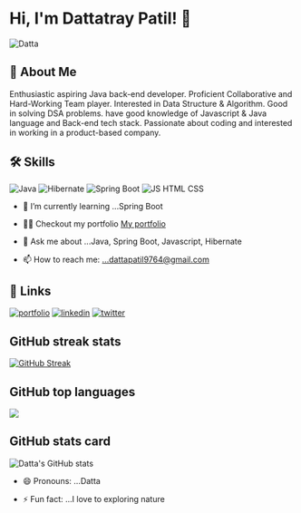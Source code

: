 # Hi, I'm Dattatray Patil! 👋

![Datta](https://komarev.com/ghpvc/?username=your-github-Datta0237)




## 🚀 About Me
Enthusiastic aspiring Java back-end developer. Proficient Collaborative and Hard-Working Team player. Interested in Data Structure & Algorithm. Good in solving DSA problems. have good knowledge of Javascript & Java language and Back-end tech stack. Passionate about coding and interested in working in a product-based company.  



## 🛠 Skills
![Java](https://th.bing.com/th?id=OIP.F7Gvy_aFbQJtioB1n7KqsQHaEL&w=332&h=187&c=8&rs=1&qlt=90&o=6&dpr=1.3&pid=3.1&rm=2)
![Hibernate](https://th.bing.com/th?id=OIP.-dwtOAr_bY_rW4sn__4NFAHaHa&w=181&h=181&c=8&rs=1&qlt=90&o=6&dpr=1.3&pid=3.1&rm=2)
![Spring Boot](https://th.bing.com/th?id=OIP.iG4Qt0D9g9yLNxWZmUN8NgHaD4&w=345&h=181&c=8&rs=1&qlt=90&o=6&dpr=1.3&pid=3.1&rm=2)
![JS HTML CSS](https://www.freepnglogos.com/uploads/javascript-png/logo-html5-js-css3-png-transparent-logo-4.png)


- 🌱 I’m currently learning ...Spring Boot
- 👨‍💻 Checkout my portfolio [My portfolio](https://github.com/Datta0237/Datta0237.github.io)
- 💬 Ask me about ...Java, Spring Boot, Javascript, Hibernate


- 📫 How to reach me: ...dattapatil9764@gmail.com


## 🔗 Links
[![portfolio](https://img.shields.io/badge/my_portfolio-000?style=for-the-badge&logo=ko-fi&logoColor=white)](https://github.com/Datta0237/Datta0237.github.io)
[![linkedin](https://img.shields.io/badge/linkedin-0A66C2?style=for-the-badge&logo=linkedin&logoColor=white)](https://www.linkedin.com/in/dattatray-patil-446502125/)
[![twitter](https://img.shields.io/badge/twitter-1DA1F2?style=for-the-badge&logo=twitter&logoColor=white)](https://twitter.com/)

## GitHub streak stats
[![GitHub Streak](https://github-readme-streak-stats.herokuapp.com?user=Datta0237&theme=shades-of-purple&animation=fadeIn)](https://git.io/streak-stats)

## GitHub top languages 

<img src="https://github-readme-stats.vercel.app/api/top-langs/?username=Datta0237"/>

## GitHub stats card

![Datta's GitHub stats](https://github-readme-stats.vercel.app/api?username=Datta0237&count_private=true?type=rounded&color=gradient&text=%20asdf%20&height=300&fontSize=100&textBg=true)



- 😄 Pronouns: ...Datta


- ⚡ Fun fact: ...I love to exploring nature

